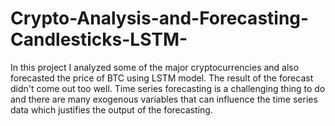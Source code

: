 # Crypto-Analysis-and-Forecasting-Candlesticks-LSTM-
In this project I analyzed some of the major cryptocurrencies and also forecasted the price of BTC using LSTM model. The result of the forecast didn't come out too well. Time series forecasting is a challenging thing to do and there are many exogenous variables that can influence the time series data which justifies the output of the forecasting.

